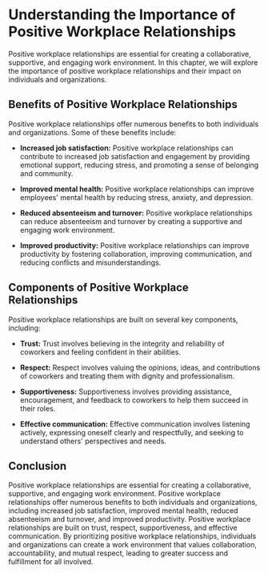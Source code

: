 Understanding the Importance of Positive Workplace Relationships
=========================================================================================

Positive workplace relationships are essential for creating a collaborative, supportive, and engaging work environment. In this chapter, we will explore the importance of positive workplace relationships and their impact on individuals and organizations.

Benefits of Positive Workplace Relationships
--------------------------------------------

Positive workplace relationships offer numerous benefits to both individuals and organizations. Some of these benefits include:

* **Increased job satisfaction:** Positive workplace relationships can contribute to increased job satisfaction and engagement by providing emotional support, reducing stress, and promoting a sense of belonging and community.

* **Improved mental health:** Positive workplace relationships can improve employees' mental health by reducing stress, anxiety, and depression.

* **Reduced absenteeism and turnover:** Positive workplace relationships can reduce absenteeism and turnover by creating a supportive and engaging work environment.

* **Improved productivity:** Positive workplace relationships can improve productivity by fostering collaboration, improving communication, and reducing conflicts and misunderstandings.

Components of Positive Workplace Relationships
----------------------------------------------

Positive workplace relationships are built on several key components, including:

* **Trust:** Trust involves believing in the integrity and reliability of coworkers and feeling confident in their abilities.

* **Respect:** Respect involves valuing the opinions, ideas, and contributions of coworkers and treating them with dignity and professionalism.

* **Supportiveness:** Supportiveness involves providing assistance, encouragement, and feedback to coworkers to help them succeed in their roles.

* **Effective communication:** Effective communication involves listening actively, expressing oneself clearly and respectfully, and seeking to understand others' perspectives and needs.

Conclusion
----------

Positive workplace relationships are essential for creating a collaborative, supportive, and engaging work environment. Positive workplace relationships offer numerous benefits to both individuals and organizations, including increased job satisfaction, improved mental health, reduced absenteeism and turnover, and improved productivity. Positive workplace relationships are built on trust, respect, supportiveness, and effective communication. By prioritizing positive workplace relationships, individuals and organizations can create a work environment that values collaboration, accountability, and mutual respect, leading to greater success and fulfillment for all involved.
